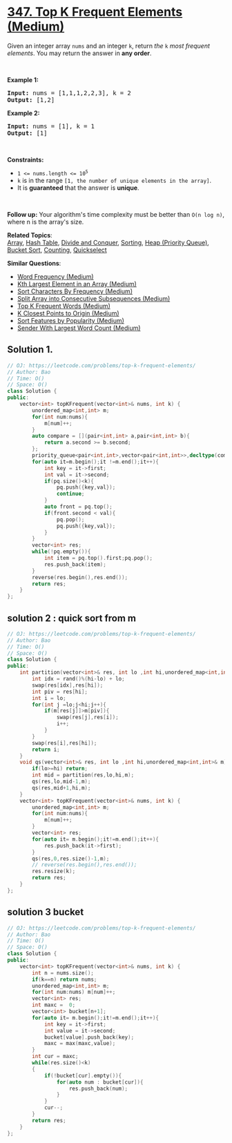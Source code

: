 # [347. Top K Frequent Elements (Medium)](https://leetcode.com/problems/top-k-frequent-elements/)

<p>Given an integer array <code>nums</code> and an integer <code>k</code>, return <em>the</em> <code>k</code> <em>most frequent elements</em>. You may return the answer in <strong>any order</strong>.</p>

<p>&nbsp;</p>
<p><strong>Example 1:</strong></p>
<pre><strong>Input:</strong> nums = [1,1,1,2,2,3], k = 2
<strong>Output:</strong> [1,2]
</pre><p><strong>Example 2:</strong></p>
<pre><strong>Input:</strong> nums = [1], k = 1
<strong>Output:</strong> [1]
</pre>
<p>&nbsp;</p>
<p><strong>Constraints:</strong></p>

<ul>
	<li><code>1 &lt;= nums.length &lt;= 10<sup>5</sup></code></li>
	<li><code>k</code> is in the range <code>[1, the number of unique elements in the array]</code>.</li>
	<li>It is <strong>guaranteed</strong> that the answer is <strong>unique</strong>.</li>
</ul>

<p>&nbsp;</p>
<p><strong>Follow up:</strong> Your algorithm's time complexity must be better than <code>O(n log n)</code>, where n is the array's size.</p>


**Related Topics**:  
[Array](https://leetcode.com/tag/array/), [Hash Table](https://leetcode.com/tag/hash-table/), [Divide and Conquer](https://leetcode.com/tag/divide-and-conquer/), [Sorting](https://leetcode.com/tag/sorting/), [Heap (Priority Queue)](https://leetcode.com/tag/heap-priority-queue/), [Bucket Sort](https://leetcode.com/tag/bucket-sort/), [Counting](https://leetcode.com/tag/counting/), [Quickselect](https://leetcode.com/tag/quickselect/)

**Similar Questions**:
* [Word Frequency (Medium)](https://leetcode.com/problems/word-frequency/)
* [Kth Largest Element in an Array (Medium)](https://leetcode.com/problems/kth-largest-element-in-an-array/)
* [Sort Characters By Frequency (Medium)](https://leetcode.com/problems/sort-characters-by-frequency/)
* [Split Array into Consecutive Subsequences (Medium)](https://leetcode.com/problems/split-array-into-consecutive-subsequences/)
* [Top K Frequent Words (Medium)](https://leetcode.com/problems/top-k-frequent-words/)
* [K Closest Points to Origin (Medium)](https://leetcode.com/problems/k-closest-points-to-origin/)
* [Sort Features by Popularity (Medium)](https://leetcode.com/problems/sort-features-by-popularity/)
* [Sender With Largest Word Count (Medium)](https://leetcode.com/problems/sender-with-largest-word-count/)

## Solution 1.

```cpp
// OJ: https://leetcode.com/problems/top-k-frequent-elements/
// Author: Bao
// Time: O()
// Space: O()
class Solution {
public:
    vector<int> topKFrequent(vector<int>& nums, int k) {
        unordered_map<int,int> m;
        for(int num:nums){
            m[num]++;
        }
        auto compare = [](pair<int,int> a,pair<int,int> b){
            return a.second >= b.second;
        };
        priority_queue<pair<int,int>,vector<pair<int,int>>,decltype(compare)> pq(compare);
        for(auto it=m.begin();it !=m.end();it++){
            int key = it->first;
            int val = it->second;
            if(pq.size()<k){
                pq.push({key,val});
                continue;
            }
            auto front = pq.top();
            if(front.second < val){
                pq.pop();
                pq.push({key,val});
            }
        }
        vector<int> res;
        while(!pq.empty()){
            int item = pq.top().first;pq.pop();
            res.push_back(item);
        }
        reverse(res.begin(),res.end());
        return res;
    }
};
```

## solution 2 : quick sort from m 

``` cpp
// OJ: https://leetcode.com/problems/top-k-frequent-elements/
// Author: Bao
// Time: O()
// Space: O()
class Solution {
public:
    int partition(vector<int>& res, int lo ,int hi,unordered_map<int,int>& m){
        int idx = rand()%(hi-lo) + lo;
        swap(res[idx],res[hi]);
        int piv = res[hi];
        int i = lo;
        for(int j =lo;j<hi;j++){
            if(m[res[j]]>m[piv]){
                swap(res[j],res[i]);
                i++;
            }
        }
        swap(res[i],res[hi]);
        return i;
    }
    void qs(vector<int>& res, int lo ,int hi,unordered_map<int,int>& m){
        if(lo>=hi) return;
        int mid = partition(res,lo,hi,m);
        qs(res,lo,mid-1,m);
        qs(res,mid+1,hi,m);
    }
    vector<int> topKFrequent(vector<int>& nums, int k) {
        unordered_map<int,int> m;
        for(int num:nums){
            m[num]++;
        }        
        vector<int> res;        
        for(auto it= m.begin();it!=m.end();it++){
            res.push_back(it->first);
        }        
        qs(res,0,res.size()-1,m);
        // reverse(res.begin(),res.end());
        res.resize(k);
        return res;
    }
};

```


## solution 3 bucket

``` cpp
// OJ: https://leetcode.com/problems/top-k-frequent-elements/
// Author: Bao
// Time: O()
// Space: O()
class Solution {
public:
    vector<int> topKFrequent(vector<int>& nums, int k) {
        int n = nums.size();
        if(k==n) return nums;
        unordered_map<int,int> m;
        for(int num:nums) m[num]++;
        vector<int> res;    
        int maxc =  0;
        vector<int> bucket[n+1];
        for(auto it= m.begin();it!=m.end();it++){
            int key = it->first;
            int value = it->second;
            bucket[value].push_back(key);
            maxc = max(maxc,value);
        }        
        int cur = maxc;
        while(res.size()<k)
        {
            if(!bucket[cur].empty()){
                for(auto num : bucket[cur]){
                    res.push_back(num);
                }  
            }
            cur--;
        }
        return res;
    }
};
        
```